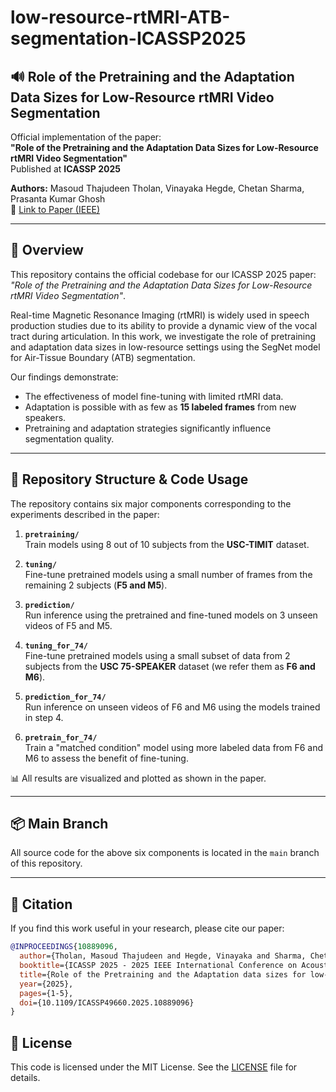 # low-resource-rtMRI-ATB-segmentation-ICASSP2025

## 🔊 Role of the Pretraining and the Adaptation Data Sizes for Low-Resource rtMRI Video Segmentation

Official implementation of the paper:  
**"Role of the Pretraining and the Adaptation Data Sizes for Low-Resource rtMRI Video Segmentation"**  
Published at **ICASSP 2025**

**Authors:** Masoud Thajudeen Tholan, Vinayaka Hegde, Chetan Sharma, Prasanta Kumar Ghosh  
📄 [Link to Paper (IEEE)](https://doi.org/10.1109/ICASSP49660.2025.10889096)

---

## 📌 Overview

This repository contains the official codebase for our ICASSP 2025 paper:  
*"Role of the Pretraining and the Adaptation Data Sizes for Low-Resource rtMRI Video Segmentation"*.

Real-time Magnetic Resonance Imaging (rtMRI) is widely used in speech production studies due to its ability to provide a dynamic view of the vocal tract during articulation. In this work, we investigate the role of pretraining and adaptation data sizes in low-resource settings using the SegNet model for Air-Tissue Boundary (ATB) segmentation.

Our findings demonstrate:
- The effectiveness of model fine-tuning with limited rtMRI data.
- Adaptation is possible with as few as **15 labeled frames** from new speakers.
- Pretraining and adaptation strategies significantly influence segmentation quality.

---

## 📁 Repository Structure & Code Usage

The repository contains six major components corresponding to the experiments described in the paper:

1. **`pretraining/`**  
   Train models using 8 out of 10 subjects from the **USC-TIMIT** dataset.

2. **`tuning/`**  
   Fine-tune pretrained models using a small number of frames from the remaining 2 subjects (**F5 and M5**).

3. **`prediction/`**  
   Run inference using the pretrained and fine-tuned models on 3 unseen videos of F5 and M5.

4. **`tuning_for_74/`**  
   Fine-tune pretrained models using a small subset of data from 2 subjects from the **USC 75-SPEAKER** dataset (we refer them as **F6 and M6**).

5. **`prediction_for_74/`**  
   Run inference on unseen videos of F6 and M6 using the models trained in step 4.

6. **`pretrain_for_74/`**  
   Train a "matched condition" model using more labeled data from F6 and M6 to assess the benefit of fine-tuning.

📊 All results are visualized and plotted as shown in the paper.

---

## 📦 Main Branch

All source code for the above six components is located in the `main` branch of this repository.

---

## 🔖 Citation

If you find this work useful in your research, please cite our paper:

```bibtex
@INPROCEEDINGS{10889096,
  author={Tholan, Masoud Thajudeen and Hegde, Vinayaka and Sharma, Chetan and Ghosh, Prasanta Kumar},
  booktitle={ICASSP 2025 - 2025 IEEE International Conference on Acoustics, Speech and Signal Processing (ICASSP)}, 
  title={Role of the Pretraining and the Adaptation data sizes for low-resource real-time MRI video segmentation}, 
  year={2025},
  pages={1-5},
  doi={10.1109/ICASSP49660.2025.10889096}
}
```

## 📄 License

This code is licensed under the MIT License. See the [LICENSE](LICENSE) file for details.



